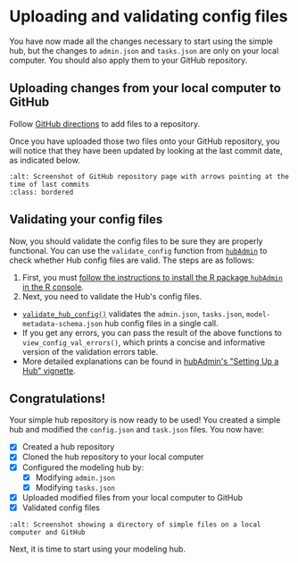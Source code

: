 # Uploading and validating config files  

You have now made all the changes necessary to start using the simple hub, but the changes to `admin.json` and `tasks.json` are only on your local computer. You should also apply them to your GitHub repository.

## Uploading changes from your local computer to GitHub  

Follow [GitHub directions](https://docs.github.com/en/repositories/working-with-files/managing-files/adding-a-file-to-a-repository) to add files to a repository.  

Once you have uploaded those two files onto your GitHub repository, you will notice that they have been updated by looking at the last commit date, as indicated below.  

```{image} ../images/github-commits.png
:alt: Screenshot of GitHub repository page with arrows pointing at the time of last commits
:class: bordered
```

## Validating your config files  

Now, you should validate the config files to be sure they are properly functional. You can use the `validate_config` function from [`hubAdmin`](https://hubverse-org.github.io/hubAdmin/index.html) to check whether Hub config files are valid. The steps are as follows:  

1. First, you must [follow the instructions to install the R package `hubAdmin` in the R console](https://github.com/hubverse-org/hubAdmin#installation).  
2. Next, you need to validate the Hub's config files. 
- [`validate_hub_config()`](https://hubverse-org.github.io/hubAdmin/reference/validate_hub_config.html) validates the `admin.json`, `tasks.json`, `model-metadata-schema.json` hub config files in a single call.
- If you get any errors, you can pass the result of the above functions to `view_config_val_errors()`, which prints a concise and informative version of the validation errors table.
- More detailed explanations can be found in [hubAdmin's "Setting Up a Hub" vignette](https://hubverse-org.github.io/hubAdmin/articles/hub-setup.html#validate-config-files).

## Congratulations!  

Your simple hub repository is now ready to be used! You created a simple hub and modified the `config.json` and `task.json` files. You now have:  
- [x] Created a hub repository
- [x] Cloned the hub repository to your local computer
- [x] Configured the modeling hub by: 
  - [x] Modifying `admin.json`
  - [x] Modifying `tasks.json`
- [x] Uploaded modified files from your local computer to GitHub
- [x] Validated config files

```{image} ../images/simple-hub-directory.png
:alt: Screenshot showing a directory of simple files on a local computer and GitHub
```

Next, it is time to start using your modeling hub.  

